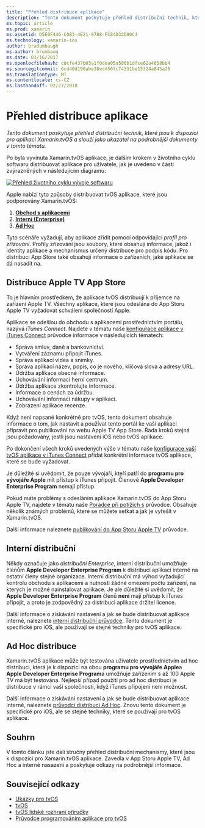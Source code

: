 ```yaml
---
title: "Přehled distribuce aplikace"
description: "Tento dokument poskytuje přehled distribuční technik, které jsou k dispozici pro aplikaci Xamarin.tvOS a slouží jako ukazatel na podrobnější dokumenty v tomto tématu."
ms.topic: article
ms.prod: xamarin
ms.assetid: D5E0F446-C083-4E21-9788-FC84D32D00C4
ms.technology: xamarin-ios
author: bradumbaugh
ms.author: brumbaug
ms.date: 03/16/2017
ms.openlocfilehash: c0cfe437b03a1f0dea05a506b1dfce62a4658bb4
ms.sourcegitcommit: 6cd40d190abe38edd50fc74331be15324a845a28
ms.translationtype: MT
ms.contentlocale: cs-CZ
ms.lasthandoff: 02/27/2018
---
```

# <a name="app-distribution-overview"></a>Přehled distribuce aplikace

_Tento dokument poskytuje přehled distribuční technik, které jsou k dispozici pro aplikaci Xamarin.tvOS a slouží jako ukazatel na podrobnější dokumenty v tomto tématu._


Po byla vyvinuta Xamarin.tvOS aplikace, je dalším krokem v životního cyklu softwaru distribuovat aplikace pro uživatele, jak je uvedeno v části zvýrazněných v následujícím diagramu:


[![Přehled životního cyklu vývoje softwaru](images/publishingdiagram.png)](images/publishingdiagram.png)


Apple nabízí tyto způsoby distribuovat tvOS aplikace, které jsou podporovány Xamarin.tvOS:

1. [**Obchod s aplikacemi**](#Apple-TV-App-Store-Distribution)
2. [**Interní (Enterprise)**](#In-House-Distribution) 
2. [**Ad Hoc**](#Ad_Hoc_Distribution) 

Tyto scénáře vyžadují, aby aplikace zřídit pomocí odpovídající *profil pro zřizování*. Profily zřizování jsou soubory, které obsahují informace, jakož i identity aplikace a mechanismus určený distribuce pro podpis kódu. Pro distribuci App Store také obsahují informace o zařízeních, jaké aplikace se dá nasadit na.

<a name="Apple-TV-App-Store-Distribution" />

## <a name="apple-tv-app-store-distribution"></a>Distribuce Apple TV App Store

To je hlavním prostředkem, že aplikace tvOS distribuují k příjemce na zařízení Apple TV. Všechny aplikace, které jsou odeslána do App Storu Apple TV vyžadovat schválení společností Apple.

Aplikace se odešlou do obchodu s aplikacemi prostřednictvím portálu, nazývá *iTunes Connect*. Najdete v tématu naše [konfigurace aplikace v iTunes Connect](~/ios/deploy-test/app-distribution/app-store-distribution/itunesconnect.md) průvodce informace v následujících tématech:

- Správa smluv, daně a bankovnictví.
- Vytváření záznamu připojit iTunes.
- Správa aplikací videa a snímky.
- Správa aplikací název, popis, co je nového, klíčová slova a adresy URL.
- Údržba aplikace obecné informace.
- Uchovávání informací herní centrum.
- Údržba aplikace zkontrolujte informace.
- Informace o cenách za údržbu.
- Uchovávání informací nákupy v aplikaci.
- Zobrazení aplikace recenze.

Když není napsané konkrétně pro tvOS, tento dokument obsahuje informace o tom, jak nastavit a používat tento portál ke vaší aplikaci připravit pro publikování na webu Apple TV App Store. Řada kroků stejná jsou požadovány, jestli jsou nastavení iOS nebo tvOS aplikace.

Po dokončení všech kroků uvedených výše v tématu naše [konfigurace vaší tvOS aplikace v iTunes Connect](~/ios/tvos/deploy-test/app-distribution/itunes-connect.md) přidat konkrétní informace tvOS aplikace, které se bude vyžadovat.

Je důležité si uvědomit, že pouze vývojáři, kteří patří do **programu pro vývojáře Apple** mít přístup k iTunes připojit. Členové **Apple Developer Enterprise Program** nemají přístup.

Pokud máte problémy s odesláním aplikace Xamarin.tvOS do App Storu Apple TV, najdete v tématu naše [Poradce při potížích s](~/ios/tvos/troubleshooting.md) průvodce. Obsahuje několik známých problémů, které se můžete setkat a jak je vyřešit v Xamarin.tvOS.

Další informace naleznete [publikování do App Storu Apple TV](~/ios/tvos/deploy-test/app-distribution/app-store-publishing.md) průvodce.

<a name="In-House-Distribution" />

## <a name="in-house-distribution"></a>Interní distribuční

Někdy označuje jako *distribuční Enterprise*, interní distribuční umožňuje členům **Apple Developer Enterprise Program** k distribuci aplikací interně na ostatní členy stejné organizace. Interní distribuční má výhod vyžadující kontrolu obchodu s aplikacemi a nutnosti žádné omezení počtu zařízení, na kterých je možné nainstalovat aplikace. Je ale důležité si uvědomit, že **Apple Developer Enterprise Program** členů **není** mají přístup k iTunes připojit, a proto je zodpovědný za distribuci aplikace držitel licence.

Další informace o získávání nastavení a jak se bude distribuovat aplikace interně, naleznete [interní distribuční průvodce](~/ios/deploy-test/app-distribution/in-house-distribution.md). Tento dokument je specifické pro iOS, ale používají se stejné techniky pro tvOS aplikace.

<a name="Ad-Hoc-Distribution" />

## <a name="ad-hoc-distribution"></a>Ad Hoc distribuce

Xamarin.tvOS aplikace může být testována uživatele prostřednictvím ad hoc distribuci, která je k dispozici na obou **programu pro vývojáře Apple**a **Apple Developer Enterprise Program**a umožňuje zařízením s až 100 Apple TV má být testována. Nejlepší případ použití pro ad hoc distribuci je distribuce v rámci vaší společnosti, když iTunes připojení není možnost.

Další informace o získávání nastavení a jak se bude distribuovat aplikace interně, naleznete [průvodci distribucí Ad Hoc](~/ios/deploy-test/app-distribution/ad-hoc-distribution.md). Znovu tento dokument je specifické pro iOS, ale se stejné techniky, které se používají pro tvOS aplikace.

<a name="Summary" />

## <a name="summary"></a>Souhrn

V tomto článku jste dali stručný přehled distribuční mechanismy, které jsou k dispozici pro Xamarin.tvOS aplikace. Zavedla v App Storu Apple TV, Ad Hoc a interně nasazení a poskytuje odkazy na podrobnější informace.



## <a name="related-links"></a>Související odkazy

- [Ukázky pro tvOS](https://developer.xamarin.com/samples/tvos/all/)
- [tvOS](https://developer.apple.com/tvos/)
- [tvOS lidské rozhraní příručky](https://developer.apple.com/tvos/human-interface-guidelines/)
- [Průvodce programováním aplikace pro tvOS](https://developer.apple.com/library/prerelease/tvos/documentation/General/Conceptual/AppleTV_PG/)
